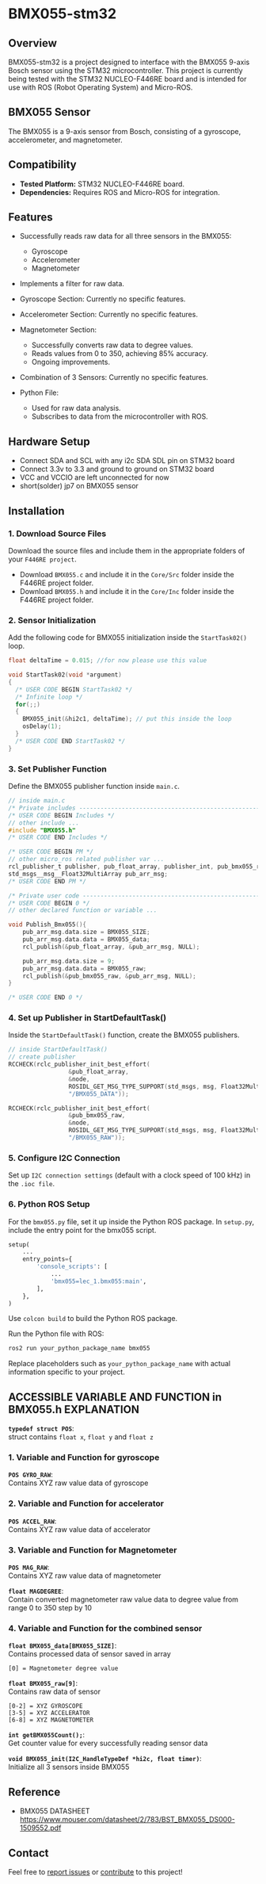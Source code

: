 # BMX055-stm32

## Overview

BMX055-stm32 is a project designed to interface with the BMX055 9-axis Bosch sensor using the STM32 microcontroller. This project is currently being tested with the STM32 NUCLEO-F446RE board and is intended for use with ROS (Robot Operating System) and Micro-ROS.

## BMX055 Sensor

The BMX055 is a 9-axis sensor from Bosch, consisting of a gyroscope, accelerometer, and magnetometer.

## Compatibility

- **Tested Platform:** STM32 NUCLEO-F446RE board.
- **Dependencies:** Requires ROS and Micro-ROS for integration.

## Features

- Successfully reads raw data for all three sensors in the BMX055:
  - Gyroscope
  - Accelerometer
  - Magnetometer

- Implements a filter for raw data.

- Gyroscope Section: Currently no specific features.

- Accelerometer Section: Currently no specific features.

- Magnetometer Section:
  - Successfully converts raw data to degree values.
  - Reads values from 0 to 350, achieving 85% accuracy.
  - Ongoing improvements.

- Combination of 3 Sensors: Currently no specific features.

- Python File:
  - Used for raw data analysis.
  - Subscribes to data from the microcontroller with ROS.

## Hardware Setup

- Connect SDA and SCL with any i2c SDA SDL pin on STM32 board
- Connect 3.3v to 3.3 and ground to ground on STM32 board
- VCC and VCCIO are left unconnected for now
- short(solder) jp7 on BMX055 sensor


## Installation

### 1. Download Source Files

Download the source files and include them in the appropriate folders of your `F446RE project`.

- Download `BMX055.c` and include it in the `Core/Src` folder inside the F446RE project folder.
- Download `BMX055.h` and include it in the `Core/Inc` folder inside the F446RE project folder.

### 2. Sensor Initialization 

Add the following code for BMX055 initialization inside the `StartTask02()` loop.

```c
float deltaTime = 0.015; //for now please use this value

void StartTask02(void *argument)
{
  /* USER CODE BEGIN StartTask02 */
  /* Infinite loop */
  for(;;)
  {
    BMX055_init(&hi2c1, deltaTime); // put this inside the loop
    osDelay(1);
  }
  /* USER CODE END StartTask02 */
}
```

### 3. Set Publisher Function

Define the BMX055 publisher function inside `main.c`.

```c
// inside main.c
/* Private includes ----------------------------------------------------------*/
/* USER CODE BEGIN Includes */
// other include ...
#include "BMX055.h"
/* USER CODE END Includes */

/* USER CODE BEGIN PM */
// other micro_ros related publisher var ...
rcl_publisher_t publisher, pub_float_array, publisher_int, pub_bmx055_raw;
std_msgs__msg__Float32MultiArray pub_arr_msg;
/* USER CODE END PM */

/* Private user code ---------------------------------------------------------*/
/* USER CODE BEGIN 0 */
// other declared function or variable ...

void Publish_Bmx055(){
    pub_arr_msg.data.size = BMX055_SIZE;
    pub_arr_msg.data.data = BMX055_data;
    rcl_publish(&pub_float_array, &pub_arr_msg, NULL);

    pub_arr_msg.data.size = 9;
    pub_arr_msg.data.data = BMX055_raw;
    rcl_publish(&pub_bmx055_raw, &pub_arr_msg, NULL);
}

/* USER CODE END 0 */
```

### 4. Set up Publisher in StartDefaultTask()

Inside the ```StartDefaultTask()``` function, create the BMX055 publishers.

```c
// inside StartDefaultTask()
// create publisher
RCCHECK(rclc_publisher_init_best_effort(
                 &pub_float_array,
                 &node,
                 ROSIDL_GET_MSG_TYPE_SUPPORT(std_msgs, msg, Float32MultiArray),
                 "/BMX055_DATA"));

RCCHECK(rclc_publisher_init_best_effort(
                 &pub_bmx055_raw,
                 &node,
                 ROSIDL_GET_MSG_TYPE_SUPPORT(std_msgs, msg, Float32MultiArray),
                 "/BMX055_RAW"));
```

### 5. Configure I2C Connection

Set up `I2C connection settings` (default with a clock speed of 100 kHz) in the `.ioc file`.

### 6. Python ROS Setup

For the `bmx055.py` file, set it up inside the Python ROS package. In `setup.py`, include the entry point for the bmx055 script.

```python
setup(
    ...
    entry_points={
        'console_scripts': [
            ...
            'bmx055=lec_1.bmx055:main',
        ],
    },
)
```

Use ```colcon build``` to build the Python ROS package.

Run the Python file with ROS:

```bash
ros2 run your_python_package_name bmx055
```

Replace placeholders such as `your_python_package_name` with actual information specific to your project.

## ACCESSIBLE VARIABLE AND FUNCTION in BMX055.h EXPLANATION

**`typedef struct POS`**:  
struct contains `float x`, `float y` and `float z`

### 1. Variable and Function for gyroscope

**`POS GYRO_RAW`**:  
Contains XYZ raw value data of gyroscope

### 2. Variable and Function for accelerator

**`POS ACCEL_RAW`**:  
Contains XYZ raw value data of accelerator

### 3. Variable and Function for Magnetometer

**`POS MAG_RAW`**:  
Contains XYZ raw value data of magnetometer

**`float MAGDEGREE`**:  
Contain converted magnetometer raw value data to degree value from range 0 to 350 step by 10

### 4. Variable and Function for the combined sensor

**`float BMX055_data[BMX055_SIZE]`**:  
Contains processed data of sensor saved in array
```
[0] = Magnetometer degree value
```

**`float BMX055_raw[9]`**:  
Contains raw data of sensor
```
[0-2] = XYZ GYROSCOPE
[3-5] = XYZ ACCELERATOR
[6-8] = XYZ MAGNETOMETER
```

**`int getBMX055Count();`**:  
Get counter value for every successfully reading sensor data

**`void BMX055_init(I2C_HandleTypeDef *hi2c, float timer)`**:  
Initialize all 3 sensors inside BMX055


## Reference

- BMX055 DATASHEET https://www.mouser.com/datasheet/2/783/BST_BMX055_DS000-1509552.pdf

## Contact

Feel free to [report issues](https://github.com/yourusername/BMX055-stm32/issues) or [contribute](https://github.com/yourusername/BMX055-stm32/pulls) to this project!
